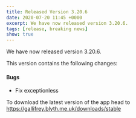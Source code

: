 ```yaml
---
title: Released Version 3.20.6
date: 2020-07-20 11:45 +0000
excerpt: We have now released version 3.20.6.
tags: [release, breaking news]
show: true
---
```


We have now released version 3.20.6.

This version contains the following changes:

#### Bugs

* Fix exceptionless


To download the latest version of the app head to <https://gallifrey.blyth.me.uk/downloads/stable>
